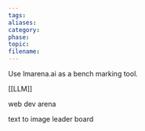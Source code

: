 ```yaml
---
tags: 
aliases: 
category: 
phase: 
topic: 
filename:
---
```

Use lmarena.ai as a bench marking tool. 

[[LLM]]

web dev arena

text to image leader board

